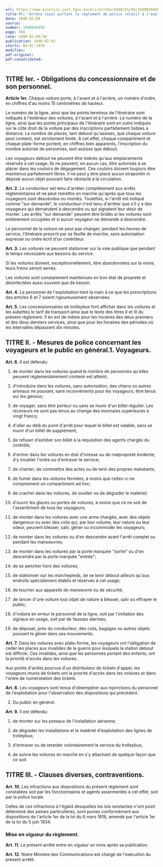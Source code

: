 ```yaml
---
url: https://www.ejustice.just.fgov.be/eli/arrete/1940/01/04/1940010450/justel
title-fr: "Arrêté royal portant le règlement de police relatif à l'exploitation des lignes de trolleybus concédées ou à concéder par le gouvernement en application de la loi du 29 août 1931, étendant aux trolleybus les lois des 9 juillet 1875 et 15 août 1897 sur les tramways."
date: 1940-01-04
source:
number: 1940010450
page: 458
case: 1940-01-04/30
publication: 1940-02-03
starts: 04-02-1970
modifies:
pdf-original:
pdf-consolidated:
---
```


## TITRE Ier. - Obligations du concessionnaire et de son personnel.

**Article 1er.** Chaque voiture porte, à l'avant et à l'arrière, un numéro d'ordre, en chiffres d'au moins 15 centimètres de hauteur.

Le numéro de la ligne, ainsi que les points terminus de l'itinéraire sont indiqués à l'extérieur des voitures, à l'avant et à l'arrière. Le numéro de la ligne, ainsi que les points principaux de l'itinéraire sont en outre indiqués sur le côté droit de la voiture par des inscriptions parfaitement lisibles à distance. Le nombre de places, tant debout qu'assises, que chaque voiture peut contenir, est strictement limité. A cet effet, chaque compartiment et chaque plate-forme portent, en chiffres bien apparents, l'inscription du nombre autorisé de personnes, tant assises que debout.

Les voyageurs debout ne peuvent être tolérés qu'aux emplacements réservés à cet usage. Ils ne peuvent, en aucun cas, être autorisés à se placer dans les couloirs de dégagement. Ces couloirs doivent toujours être maintenus parfaitement libres. Il ne peut y être placé aucun strapontin ni déposé aucun objet pouvant faire obstacle à la circulation.

**Art. 2.** Le conducteur est tenu d'arrêter complètement aux arrêts réglementaires et ne peut remettre en marche qu'après que tous les voyageurs sont descendus ou montés. Toutefois, si l'arrêt est indiqué comme "sur demande", le conducteur n'est tenu d'arrêter que s'il y a des voyageurs qui demandent à descendre ou qui signalent leur désir de monter. Les arrêts "sur demande" peuvent être brûlés si les voitures sont entièrement occupées et si aucun voyageur ne demande à descendre.

Le personnel de la voiture ne peut pas changer, pendant les heures de service, l'itinéraire prescrit par sa feuille de marche, sans autorisation expresse ou ordre écrit d'un contrôleur.

**Art. 3.** Les voitures ne peuvent stationner sur la voie publique que pendant le temps nécessaire aux besoins du service.

Si les voitures doivent, exceptionnellement, être abandonnées sur la voirie, leurs freins seront serrés.

Les voitures sont constamment maintenues en bon état de propreté et désinfectées aussi souvent que de besoin.

**Art. 4.** Le personnel de l'exploitation tient la main à ce que les prescriptions des articles 6 et 7 soient rigoureusement observées.

**Art. 5.** Les concessionnaires de trolleybus font afficher dans les voitures et les aubettes le tarif de transport ainsi que le texte des titres II et III du présent règlement. Il en est de même pour les horaires des deux premiers et des deux derniers services, ainsi que pour les horaires des périodes où les intervalles dépassent dix minutes.

## TITRE II. - Mesures de police concernant les voyageurs et le public en général.1. Voyageurs.

**Art. 6.** Il est défendu:

1. de monter dans les voitures quand le nombre de personnes qu'elles peuvent réglementairement contenir est atteint;

2. d'introduire dans les voitures, sans autorisation, des chiens ou autres animaux ne pouvant, sans inconvénients pour les voyageurs, être tenus sur les genoux;

3. de voyager, sans être porteur ou sans se munir d'un billet régulier. Les receveurs ne sont pas tenus au change des monnaies supérieures à vingt francs;

4. d'aller au delà du point d'arrêt pour lequel le billet est valable, sans se munir d'un billet de supplément;

5. de refuser d'exhiber son billet à la réquisition des agents chargés du contrôle;

6. d'entrer dans les voitures en état d'ivresse ou de malpropreté évidente; d'y troubler l'ordre ou d'entraver le service;

7. de chanter, de commettre des actes ou de tenir des propres malséants;

8. de fumer dans les voitures fermées, à moins que celles-ci ne comprennent un compartiment ad hoc;

9. de cracher dans les voitures, de souiller ou de dégrader le matériel;

10. d'ouvrir les glaces ou portes de voitures, à moins que ce ne soit de l'assentiment de tous les voyageurs;

11. de monter dans les voitures avec une arme chargée, avec des objets dangereux ou avec des colis qui, par leur volume, leur nature ou leur odeur, peuvent blesser, salir, gêner ou incommoder les voyageurs;

12. de monter dans les voitures ou d'en descendre avant l'arrêt complet ou pendant les manoeuvres;

13. de monter dans les voitures par la porte marquée "sortie" ou d'en descendre par la porte marquée "entrée";

14. de se pencher hors des voitures;

15. de stationner sur les marchepieds, de se tenir debout ailleurs qu'aux endroits spécialement établis et réservés à cet usage;

16. de toucher aux appareils de manoeuvre ou de sécurité;

17. de lancer d'une voiture tout objet de nature à blesser, salir ou effrayer le public;

18. d'induire en erreur le personnel de la ligne, soit par l'imitation des signaux en usage, soit par de fausses alarmes;

19. de déposer, près du conducteur, des colis, bagages ou autres objets pouvant le gêner dans ses mouvements.

**Art. 7.** Dans les voitures avec plate-forme, les voyageurs ont l'obligation de céder les places aux invalides de la guerre pour lesquels la station debout est difficile. Ces invalides, ainsi que les personnes portant des enfants, ont la priorité d'accès dans les voitures.

Aux points d'arrêts pourvus d'un distributeur de tickets d'appel, les voyageurs munis de tickets ont la priorité d'accès dans les voitures et dans l'ordre de numérotation des tickets.

**Art. 8.** Les voyageurs sont tenus d'obtempérer aux injonctions du personnel de l'exploitation pour l'observation des dispositions qui précèdent.

2. Du public en général.

**Art. 9.** Il est défendu:

1. de monter sur les poteaux de l'installation aérienne;

2. de dégrader les installations et le matériel d'exploitation des lignes de trolleybus;

3. d'entraver ou de retarder volontairement le service du trolleybus;

4. de suivre les voitures en marche en s'y attachant de quelque façon que ce soit.

## TITRE III. - Clauses diverses, contraventions.

**Art. 10.** Les infractions aux dispositions du présent règlement sont constatées soit par les fonctionnaires et agents assermentés à cet effet, soit par la police locale.

Celles de ces infractions à l'égard desquelles les lois existantes n'ont point déterminé des peines particulières, sont punies conformément aux dispositions de l'article 1er de la loi du 6 mars 1818, amendé par l'article 1er de la loi du 5 juin 1934.

### Mise en vigueur du règlement.

**Art. 11.** Le présent arrêté entre en vigueur un mois après sa publication.

**Art. 12.** Notre Ministre des Communications est chargé de l'exécution du présent arrêté.

